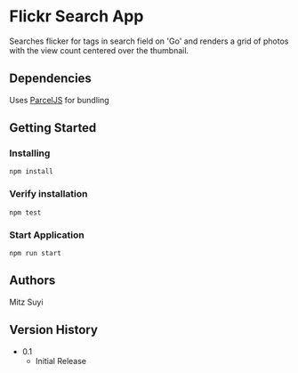 # Flickr Search App

Searches flicker for tags in search field on 'Go' and renders a grid of photos with the view count centered over the thumbnail.


## Dependencies

Uses [ParcelJS](https://parceljs.org/) for bundling

## Getting Started

### Installing
```
npm install
```
### Verify installation

```
npm test
```
### Start Application

```
npm run start
```
## Authors
Mitz Suyi

## Version History
* 0.1
    * Initial Release
